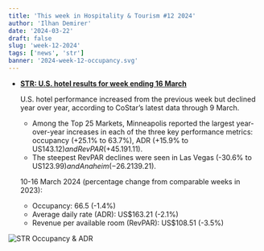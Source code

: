 ```yaml
---
title: 'This week in Hospitality & Tourism #12 2024'
author: 'Ilhan Demirer'
date: '2024-03-22'
draft: false
slug: 'week-12-2024'
tags: ['news', 'str']
banner: '2024-week-12-occupancy.svg'
---
```


- **[STR: U.S. hotel results for week ending 16 March](https://str.com/press-release/us-hotel-results-week-ending-16-march)**

  U.S. hotel performance increased from the previous week but declined year over year, according to CoStar’s latest data through 9 March.

  - Among the Top 25 Markets, Minneapolis reported the largest year-over-year increases in each of the three key performance metrics: occupancy (+25.1% to 63.7%), ADR (+15.9% to US$143.12) and RevPAR (+45.1% to US$91.11).
  - The steepest RevPAR declines were seen in Las Vegas (-30.6% to US$123.99) and Anaheim (-26.2% to US$139.21).

  10-16 March 2024 (percentage change from comparable weeks in 2023):

  - Occupancy: 66.5 (-1.4%)
  - Average daily rate (ADR): US$163.21 (-2.1%)
  - Revenue per available room (RevPAR): US$108.51 (-3.5%)

![STR Occupancy & ADR](/images/blogimages/2024-week-12-occupancy.svg)
